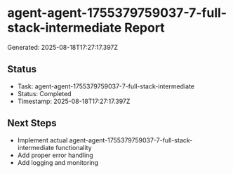 # agent-agent-1755379759037-7-full-stack-intermediate Report

Generated: 2025-08-18T17:27:17.397Z

## Status
- Task: agent-agent-1755379759037-7-full-stack-intermediate
- Status: Completed
- Timestamp: 2025-08-18T17:27:17.397Z

## Next Steps
- Implement actual agent-agent-1755379759037-7-full-stack-intermediate functionality
- Add proper error handling
- Add logging and monitoring
